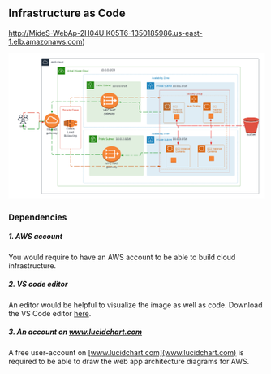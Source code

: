 ##  Infrastructure as Code

http://MideS-WebAp-2H04UIK05T6-1350185986.us-east-1.elb.amazonaws.com)


![alt text](https://github.com/OLAMIDE100/Infrastructure_As_Code_Project/blob/main/Diagram.png)


### Dependencies
##### 1. AWS account
You would require to have an AWS account to be able to build cloud infrastructure.

##### 2. VS code editor
An editor would be helpful to visualize the image as well as code. Download the VS Code editor [here](https://code.visualstudio.com/download).

##### 3. An account on www.lucidchart.com
A free user-account on [www.lucidchart.com](www.lucidchart.com) is required to be able to draw the web app architecture diagrams for AWS.
